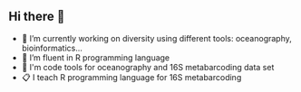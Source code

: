 ## Hi there 👋

- 🔭 I’m currently working on diversity using different tools: oceanography, bioinformatics...
- 🌱 I’m fluent in R programming language
- 🔧 I'm code tools for oceanography and 16S metabarcoding data set
- :clipboard: I teach R programming language for 16S metabarcoding 
<!--
**marcgarel/marcgarel** is a ✨ _special_ ✨ repository because its `README.md` (this file) appears on your GitHub profile.

Here are some ideas to get you started:

- 🔭 I’m currently working on diversity using different tools: oceanography, bioinformatics...
- 🌱 I’m fluent in R programming language 
- 🤔 I’m looking for help with ...
- 💬 Ask me about ...
- 📫 How to reach me: ...
- ⚡ Fun fact: ...
-->
